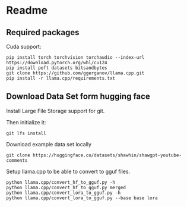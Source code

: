 # Readme


## Required packages

Cuda support:

```shell
pip install torch torchvision torchaudio --index-url https://download.pytorch.org/whl/cu124
pip install peft datasets bitsandbytes
git clone https://github.com/ggerganov/llama.cpp.git
pip install -r llama.cpp/requirements.txt
```

## Download Data Set form hugging face

Install Large File Storage support for git.

Then initialize it:
```shell
git lfs install
```

Download example data set locally

```shell
git clone https://huggingface.co/datasets/shawhin/shawgpt-youtube-comments
```

Setup llama.cpp to be able to convert to gguf files.
```shell
python llama.cpp/convert_hf_to_gguf.py -h
python llama.cpp/convert_hf_to_gguf.py merged
python llama.cpp/convert_lora_to_gguf.py -h
python llama.cpp/convert_lora_to_gguf.py --base base lora
```

